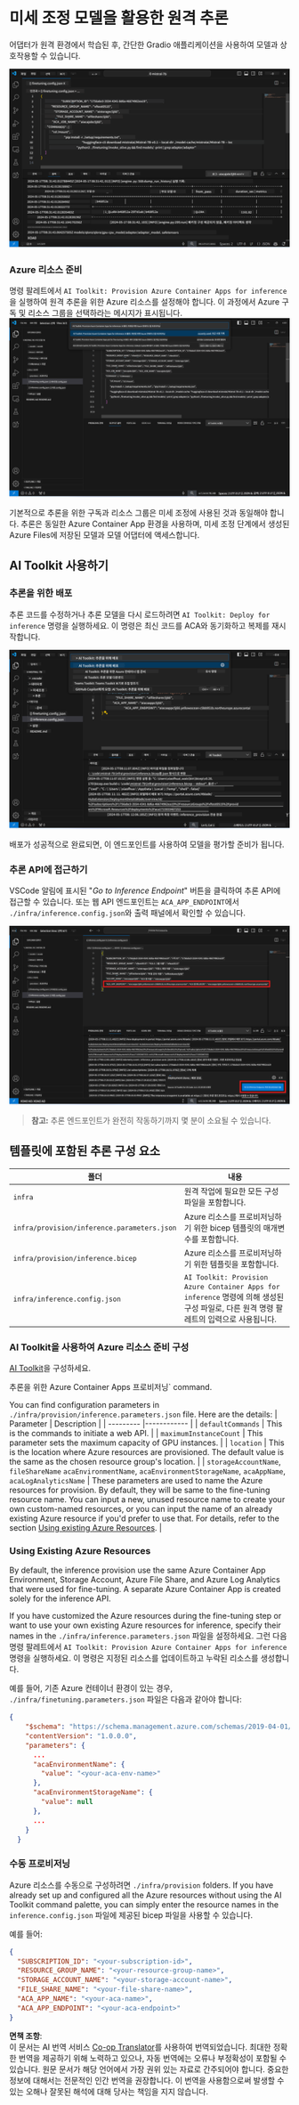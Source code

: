 <!--
CO_OP_TRANSLATOR_METADATA:
{
  "original_hash": "8782d16f62bc2bdae1f0b38f39a2417c",
  "translation_date": "2025-04-04T06:02:26+00:00",
  "source_file": "md\\01.Introduction\\03\\Remote_Interence.md",
  "language_code": "ko"
}
-->
# 미세 조정 모델을 활용한 원격 추론

어댑터가 원격 환경에서 학습된 후, 간단한 Gradio 애플리케이션을 사용하여 모델과 상호작용할 수 있습니다.

![미세 조정 완료](../../../../../translated_images/log-finetuning-res.4b3ee593f24d3096742d09375adade22b217738cab93bc1139f224e5888a1cbf.ko.png)

### Azure 리소스 준비
명령 팔레트에서 `AI Toolkit: Provision Azure Container Apps for inference`을 실행하여 원격 추론을 위한 Azure 리소스를 설정해야 합니다. 이 과정에서 Azure 구독 및 리소스 그룹을 선택하라는 메시지가 표시됩니다.  
![추론 리소스 준비](../../../../../translated_images/command-provision-inference.b294f3ae5764ab45b83246d464ad5329b0de20cf380f75a699b4cc6b5495ca11.ko.png)

기본적으로 추론을 위한 구독과 리소스 그룹은 미세 조정에 사용된 것과 동일해야 합니다. 추론은 동일한 Azure Container App 환경을 사용하며, 미세 조정 단계에서 생성된 Azure Files에 저장된 모델과 모델 어댑터에 액세스합니다.

## AI Toolkit 사용하기 

### 추론을 위한 배포  
추론 코드를 수정하거나 추론 모델을 다시 로드하려면 `AI Toolkit: Deploy for inference` 명령을 실행하세요. 이 명령은 최신 코드를 ACA와 동기화하고 복제를 재시작합니다.  

![추론을 위한 배포](../../../../../translated_images/command-deploy.cb6508c973d6257e649aa4f262d3c170a374da3e9810a4f3d9e03935408a592b.ko.png)

배포가 성공적으로 완료되면, 이 엔드포인트를 사용하여 모델을 평가할 준비가 됩니다.

### 추론 API에 접근하기

VSCode 알림에 표시된 "*Go to Inference Endpoint*" 버튼을 클릭하여 추론 API에 접근할 수 있습니다. 또는 웹 API 엔드포인트는 `ACA_APP_ENDPOINT`에서 `./infra/inference.config.json`와 출력 패널에서 확인할 수 있습니다.

![앱 엔드포인트](../../../../../translated_images/notification-deploy.00f4267b7aa6a18cfaaec83a7831b5d09311d5d96a70bb4c9d651ea4a41a8af7.ko.png)

> **참고:** 추론 엔드포인트가 완전히 작동하기까지 몇 분이 소요될 수 있습니다.

## 템플릿에 포함된 추론 구성 요소
 
| 폴더 | 내용 |
| ------ |--------- |
| `infra` | 원격 작업에 필요한 모든 구성 파일을 포함합니다. |
| `infra/provision/inference.parameters.json` | Azure 리소스를 프로비저닝하기 위한 bicep 템플릿의 매개변수를 포함합니다. |
| `infra/provision/inference.bicep` | Azure 리소스를 프로비저닝하기 위한 템플릿을 포함합니다. |
| `infra/inference.config.json` | `AI Toolkit: Provision Azure Container Apps for inference` 명령에 의해 생성된 구성 파일로, 다른 원격 명령 팔레트의 입력으로 사용됩니다. |

### AI Toolkit을 사용하여 Azure 리소스 준비 구성
[AI Toolkit](https://marketplace.visualstudio.com/items?itemName=ms-windows-ai-studio.windows-ai-studio)을 구성하세요.

추론을 위한 Azure Container Apps 프로비저닝` command.

You can find configuration parameters in `./infra/provision/inference.parameters.json` file. Here are the details:
| Parameter | Description |
| --------- |------------ |
| `defaultCommands` | This is the commands to initiate a web API. |
| `maximumInstanceCount` | This parameter sets the maximum capacity of GPU instances. |
| `location` | This is the location where Azure resources are provisioned. The default value is the same as the chosen resource group's location. |
| `storageAccountName`, `fileShareName` `acaEnvironmentName`, `acaEnvironmentStorageName`, `acaAppName`,  `acaLogAnalyticsName` | These parameters are used to name the Azure resources for provision. By default, they will be same to the fine-tuning resource name. You can input a new, unused resource name to create your own custom-named resources, or you can input the name of an already existing Azure resource if you'd prefer to use that. For details, refer to the section [Using existing Azure Resources](../../../../../md/01.Introduction/03). |

### Using Existing Azure Resources

By default, the inference provision use the same Azure Container App Environment, Storage Account, Azure File Share, and Azure Log Analytics that were used for fine-tuning. A separate Azure Container App is created solely for the inference API. 

If you have customized the Azure resources during the fine-tuning step or want to use your own existing Azure resources for inference, specify their names in the `./infra/inference.parameters.json` 파일을 설정하세요. 그런 다음 명령 팔레트에서 `AI Toolkit: Provision Azure Container Apps for inference` 명령을 실행하세요. 이 명령은 지정된 리소스를 업데이트하고 누락된 리소스를 생성합니다.

예를 들어, 기존 Azure 컨테이너 환경이 있는 경우, `./infra/finetuning.parameters.json` 파일은 다음과 같아야 합니다:

```json
{
    "$schema": "https://schema.management.azure.com/schemas/2019-04-01/deploymentParameters.json#",
    "contentVersion": "1.0.0.0",
    "parameters": {
      ...
      "acaEnvironmentName": {
        "value": "<your-aca-env-name>"
      },
      "acaEnvironmentStorageName": {
        "value": null
      },
      ...
    }
  }
```

### 수동 프로비저닝  
Azure 리소스를 수동으로 구성하려면 `./infra/provision` folders. If you have already set up and configured all the Azure resources without using the AI Toolkit command palette, you can simply enter the resource names in the `inference.config.json` 파일에 제공된 bicep 파일을 사용할 수 있습니다.

예를 들어:

```json
{
  "SUBSCRIPTION_ID": "<your-subscription-id>",
  "RESOURCE_GROUP_NAME": "<your-resource-group-name>",
  "STORAGE_ACCOUNT_NAME": "<your-storage-account-name>",
  "FILE_SHARE_NAME": "<your-file-share-name>",
  "ACA_APP_NAME": "<your-aca-name>",
  "ACA_APP_ENDPOINT": "<your-aca-endpoint>"
}
```

**면책 조항**:  
이 문서는 AI 번역 서비스 [Co-op Translator](https://github.com/Azure/co-op-translator)를 사용하여 번역되었습니다. 최대한 정확한 번역을 제공하기 위해 노력하고 있으나, 자동 번역에는 오류나 부정확성이 포함될 수 있습니다. 원문 문서가 해당 언어에서 가장 권위 있는 자료로 간주되어야 합니다. 중요한 정보에 대해서는 전문적인 인간 번역을 권장합니다. 이 번역을 사용함으로써 발생할 수 있는 오해나 잘못된 해석에 대해 당사는 책임을 지지 않습니다.